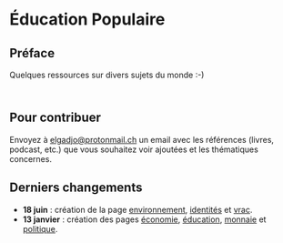 # Éducation Populaire

## Préface

Quelques ressources sur divers sujets du monde :-)

<span style="color: transparent; font-size: 70%;">@)}-,--`,-------</span>

## Pour contribuer 

Envoyez à [elgadjo@protonmail.ch](mailto:elgadjo@protonmail.ch) un email avec
les références (livres, podcast, etc.) que vous souhaitez voir ajoutées et les
thématiques concernes.

## Derniers changements

- __18 juin__ : création de la page [environnement](environnement), [identités](identites) et [vrac](en_vrac).
- __13 janvier__ : création des pages [économie](economie), [éducation](education), [monnaie](monnaie) et [politique](politique).

<br/>
<br/>
